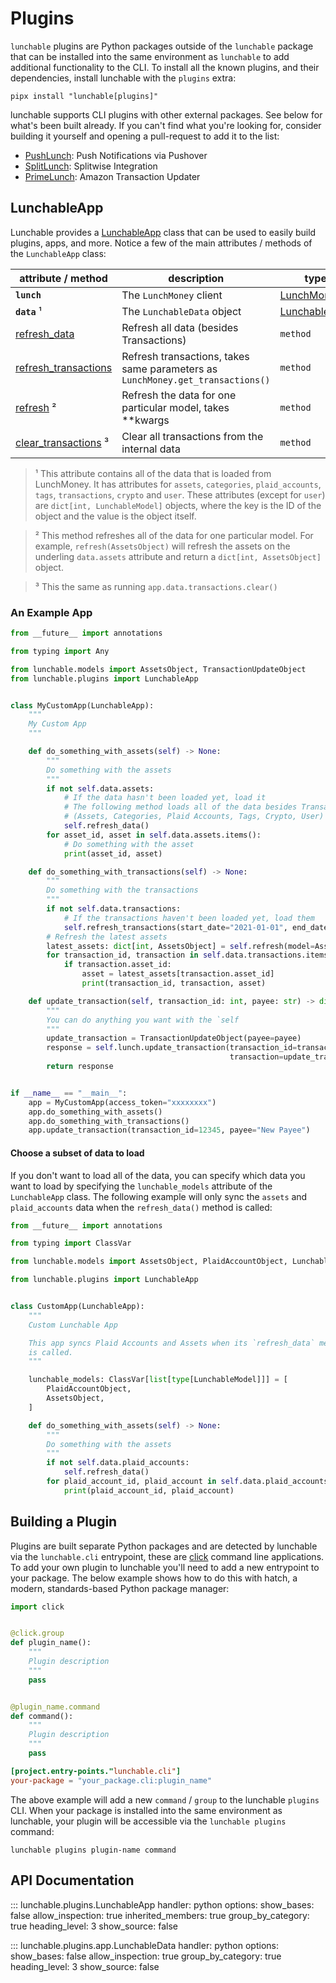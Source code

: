 # Plugins

`lunchable` plugins are Python packages outside of the `lunchable` package that
can be installed into the same environment as `lunchable` to add additional
functionality to the CLI. To install all the known plugins, and their dependencies, install
lunchable with the `plugins` extra:

```shell
pipx install "lunchable[plugins]"
```

lunchable supports CLI plugins with other external packages. See below for what's been built
already. If you can't find what you're looking for, consider building it yourself and
opening a pull-request to add it to the list:

- [PushLunch](https://github.com/juftin/lunchable-pushlunch): Push Notifications via Pushover
- [SplitLunch](https://github.com/juftin/lunchable-splitlunch): Splitwise Integration
- [PrimeLunch](https://github.com/juftin/lunchable-primelunch): Amazon Transaction Updater

## LunchableApp

Lunchable provides a [LunchableApp](#lunchable.plugins.LunchableApp)
class that can be used to easily build plugins, apps,
and more. Notice a few of the main attributes / methods of the `LunchableApp` class:

 attribute / method                                                           | description                                                                    | type
------------------------------------------------------------------------------|--------------------------------------------------------------------------------|-------------------------------------------------------
 **`lunch`**                                                                  | The `LunchMoney` client                                                        | [LunchMoney](interacting.md#lunchmoney)
 **`data`** ¹                                                                 | The `LunchableData` object                                                     | [LunchableData](#lunchable.plugins.app.LunchableData)
 [refresh_data](#lunchable.plugins.LunchableApp.refresh_data)                 | Refresh all data (besides Transactions)                                        | `method`
 [refresh_transactions](#lunchable.plugins.LunchableApp.refresh_transactions) | Refresh transactions, takes same parameters as `LunchMoney.get_transactions()` | `method`
 [refresh](#lunchable.plugins.LunchableApp.refresh) ²                         | Refresh the data for one particular model, takes **kwargs                      | `method`
 [clear_transactions](#lunchable.plugins.LunchableApp.clear_transactions) ³   | Clear all transactions from the internal data                                  | `method`

> ¹ This attribute contains all of the data that is loaded from LunchMoney. It has attributes
> for `assets`, `categories`, `plaid_accounts`, `tags`, `transactions`, `crypto` and `user`.
> These attributes (except for `user`) are `dict[int, LunchableModel]` objects, where the key is
> the ID of the object and the value is the object itself.

> ² This method refreshes all of the data for one particular model. For example,
> `refresh(AssetsObject)` will refresh the assets on the underling `data.assets`
> attribute and return a `dict[int, AssetsObject]` object.

> ³ This the same as running `app.data.transactions.clear()`

### An Example App

```python
from __future__ import annotations

from typing import Any

from lunchable.models import AssetsObject, TransactionUpdateObject
from lunchable.plugins import LunchableApp


class MyCustomApp(LunchableApp):
    """
    My Custom App
    """

    def do_something_with_assets(self) -> None:
        """
        Do something with the assets
        """
        if not self.data.assets:
            # If the data hasn't been loaded yet, load it
            # The following method loads all of the data besides Transactions
            # (Assets, Categories, Plaid Accounts, Tags, Crypto, User)
            self.refresh_data()
        for asset_id, asset in self.data.assets.items():
            # Do something with the asset
            print(asset_id, asset)

    def do_something_with_transactions(self) -> None:
        """
        Do something with the transactions
        """
        if not self.data.transactions:
            # If the transactions haven't been loaded yet, load them
            self.refresh_transactions(start_date="2021-01-01", end_date="2021-01-31")
        # Refresh the latest assets
        latest_assets: dict[int, AssetsObject] = self.refresh(model=AssetsObject)
        for transaction_id, transaction in self.data.transactions.items():
            if transaction.asset_id:
                asset = latest_assets[transaction.asset_id]
                print(transaction_id, transaction, asset)

    def update_transaction(self, transaction_id: int, payee: str) -> dict[str, Any]:
        """
        You can do anything you want with the `self
        """
        update_transaction = TransactionUpdateObject(payee=payee)
        response = self.lunch.update_transaction(transaction_id=transaction_id,
                                                 transaction=update_transaction)
        return response


if __name__ == "__main__":
    app = MyCustomApp(access_token="xxxxxxxx")
    app.do_something_with_assets()
    app.do_something_with_transactions()
    app.update_transaction(transaction_id=12345, payee="New Payee")
```

#### Choose a subset of data to load

If you don't want to load all of the data, you can specify which data you want to load by
specifying the `lunchable_models` attribute of the `LunchableApp` class. The following example
will only sync the `assets` and `plaid_accounts` data when the `refresh_data()` method is called:

```python
from __future__ import annotations

from typing import ClassVar

from lunchable.models import AssetsObject, PlaidAccountObject, LunchableModel

from lunchable.plugins import LunchableApp


class CustomApp(LunchableApp):
    """
    Custom Lunchable App

    This app syncs Plaid Accounts and Assets when its `refresh_data` method
    is called.
    """

    lunchable_models: ClassVar[list[type[LunchableModel]]] = [
        PlaidAccountObject,
        AssetsObject,
    ]

    def do_something_with_assets(self) -> None:
        """
        Do something with the assets
        """
        if not self.data.plaid_accounts:
            self.refresh_data()
        for plaid_account_id, plaid_account in self.data.plaid_accounts.items():
            print(plaid_account_id, plaid_account)
```

## Building a Plugin

Plugins are built separate Python packages and are detected by lunchable via
the `lunchable.cli` entrypoint, these are
[click](https://github.com/pallets/click/) command line applications.
To add your own plugin to lunchable you'll need to add a new entrypoint to
your package. The below example shows how to do this with hatch, a modern,
standards-based Python package manager:

```python
import click


@click.group
def plugin_name():
    """
    Plugin description
    """
    pass


@plugin_name.command
def command():
    """
    Plugin description
    """
    pass
```

```toml
[project.entry-points."lunchable.cli"]
your-package = "your_package.cli:plugin_name"
```

The above example will add a new `command` / `group` to the lunchable `plugins` CLI. When
your package is installed into the same environment as lunchable, your plugin will be
accessible via the `lunchable plugins` command:

```shell
lunchable plugins plugin-name command
```

## API Documentation

::: lunchable.plugins.LunchableApp
    handler: python
    options:
        show_bases: false
        allow_inspection: true
        inherited_members: true
        group_by_category: true
        heading_level: 3
        show_source: false

::: lunchable.plugins.app.LunchableData
    handler: python
    options:
        show_bases: false
        allow_inspection: true
        group_by_category: true
        heading_level: 3
        show_source: false
